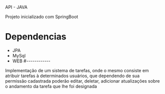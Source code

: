 API - JAVA 

Projeto inicializado com SpringBoot

# Dependencias
- JPA
- MySql
- WEB
#------------

Implementação de um sistema de tarefas, onde o mesmo consiste em atribuir tarefas à determinados usuários, que dependendo de sua permissão cadastrada poderão editar, deletar, adicionar atualizações sobre o andamento da tarefa que lhe foi designada

